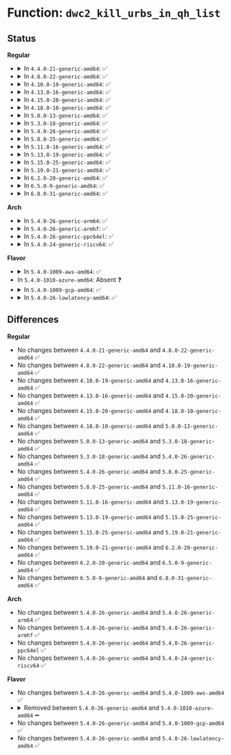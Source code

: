 # Function: <code>dwc2_kill_urbs_in_qh_list</code>

## Status
<b>Regular</b>
<ul>
<li>
<details>
<summary>In <code>4.4.0-21-generic-amd64</code>: ✅</summary>

```c
void dwc2_kill_urbs_in_qh_list(struct dwc2_hsotg * hsotg, struct list_head * qh_list)
```

```json
{
  "name": "dwc2_kill_urbs_in_qh_list",
  "collision_type": "Unique Static",
  "inline_type": "No",
  "funcs": [
    {
      "addr": 18446744071585307504,
      "name": "dwc2_kill_urbs_in_qh_list",
      "external": false,
      "loc": "drivers/usb/dwc2/hcd.c:128",
      "file": "drivers/usb/dwc2/hcd.c",
      "inline": "seen, unknown",
      "caller_inline": [],
      "caller_func": [
        "drivers/usb/dwc2/hcd.c:dwc2_hcd_disconnect",
        "drivers/usb/dwc2/hcd.c:dwc2_hcd_disconnect",
        "drivers/usb/dwc2/hcd.c:dwc2_hcd_disconnect",
        "drivers/usb/dwc2/hcd.c:dwc2_hcd_disconnect",
        "drivers/usb/dwc2/hcd.c:dwc2_hcd_disconnect",
        "drivers/usb/dwc2/hcd.c:dwc2_hcd_disconnect",
        "drivers/usb/dwc2/hcd.c:dwc2_qh_list_free"
      ]
    }
  ],
  "symbols": [
    {
      "addr": 18446744071585307504,
      "name": "dwc2_kill_urbs_in_qh_list",
      "section": ".text",
      "bind": "STB_LOCAL",
      "size": 208
    }
  ]
}
```
</details>
</li>
<li>
<details>
<summary>In <code>4.8.0-22-generic-amd64</code>: ✅</summary>

```c
void dwc2_kill_urbs_in_qh_list(struct dwc2_hsotg * hsotg, struct list_head * qh_list)
```

```json
{
  "name": "dwc2_kill_urbs_in_qh_list",
  "collision_type": "Unique Static",
  "inline_type": "No",
  "funcs": [
    {
      "addr": 18446744071585700304,
      "name": "dwc2_kill_urbs_in_qh_list",
      "external": false,
      "loc": "drivers/usb/dwc2/hcd.c:1707",
      "file": "drivers/usb/dwc2/hcd.c",
      "inline": "seen, unknown",
      "caller_inline": [],
      "caller_func": [
        "drivers/usb/dwc2/hcd.c:dwc2_hcd_disconnect",
        "drivers/usb/dwc2/hcd.c:dwc2_hcd_disconnect",
        "drivers/usb/dwc2/hcd.c:dwc2_hcd_disconnect",
        "drivers/usb/dwc2/hcd.c:dwc2_hcd_disconnect",
        "drivers/usb/dwc2/hcd.c:dwc2_hcd_disconnect",
        "drivers/usb/dwc2/hcd.c:dwc2_hcd_disconnect",
        "drivers/usb/dwc2/hcd.c:dwc2_qh_list_free"
      ]
    }
  ],
  "symbols": [
    {
      "addr": 18446744071585700304,
      "name": "dwc2_kill_urbs_in_qh_list",
      "section": ".text",
      "bind": "STB_LOCAL",
      "size": 216
    }
  ]
}
```
</details>
</li>
<li>
<details>
<summary>In <code>4.10.0-19-generic-amd64</code>: ✅</summary>

```c
void dwc2_kill_urbs_in_qh_list(struct dwc2_hsotg * hsotg, struct list_head * qh_list)
```

```json
{
  "name": "dwc2_kill_urbs_in_qh_list",
  "collision_type": "Unique Static",
  "inline_type": "No",
  "funcs": [
    {
      "addr": 18446744071585889088,
      "name": "dwc2_kill_urbs_in_qh_list",
      "external": false,
      "loc": "drivers/usb/dwc2/hcd.c:1737",
      "file": "drivers/usb/dwc2/hcd.c",
      "inline": "seen, unknown",
      "caller_inline": [],
      "caller_func": [
        "drivers/usb/dwc2/hcd.c:dwc2_hcd_disconnect",
        "drivers/usb/dwc2/hcd.c:dwc2_hcd_disconnect",
        "drivers/usb/dwc2/hcd.c:dwc2_hcd_disconnect",
        "drivers/usb/dwc2/hcd.c:dwc2_hcd_disconnect",
        "drivers/usb/dwc2/hcd.c:dwc2_hcd_disconnect",
        "drivers/usb/dwc2/hcd.c:dwc2_hcd_disconnect",
        "drivers/usb/dwc2/hcd.c:dwc2_qh_list_free"
      ]
    }
  ],
  "symbols": [
    {
      "addr": 18446744071585889088,
      "name": "dwc2_kill_urbs_in_qh_list",
      "section": ".text",
      "bind": "STB_LOCAL",
      "size": 216
    }
  ]
}
```
</details>
</li>
<li>
<details>
<summary>In <code>4.13.0-16-generic-amd64</code>: ✅</summary>

```c
void dwc2_kill_urbs_in_qh_list(struct dwc2_hsotg * hsotg, struct list_head * qh_list)
```

```json
{
  "name": "dwc2_kill_urbs_in_qh_list",
  "collision_type": "Unique Static",
  "inline_type": "No",
  "funcs": [
    {
      "addr": 18446744071585971760,
      "name": "dwc2_kill_urbs_in_qh_list",
      "external": false,
      "loc": "drivers/usb/dwc2/hcd.c:1754",
      "file": "drivers/usb/dwc2/hcd.c",
      "inline": "seen, unknown",
      "caller_inline": [],
      "caller_func": [
        "drivers/usb/dwc2/hcd.c:dwc2_hcd_disconnect",
        "drivers/usb/dwc2/hcd.c:dwc2_hcd_disconnect",
        "drivers/usb/dwc2/hcd.c:dwc2_hcd_disconnect",
        "drivers/usb/dwc2/hcd.c:dwc2_hcd_disconnect",
        "drivers/usb/dwc2/hcd.c:dwc2_hcd_disconnect",
        "drivers/usb/dwc2/hcd.c:dwc2_hcd_disconnect"
      ]
    }
  ],
  "symbols": [
    {
      "addr": 18446744071585971760,
      "name": "dwc2_kill_urbs_in_qh_list",
      "section": ".text",
      "bind": "STB_LOCAL",
      "size": 220
    }
  ]
}
```
</details>
</li>
<li>
<details>
<summary>In <code>4.15.0-20-generic-amd64</code>: ✅</summary>

```c
void dwc2_kill_urbs_in_qh_list(struct dwc2_hsotg * hsotg, struct list_head * qh_list)
```

```json
{
  "name": "dwc2_kill_urbs_in_qh_list",
  "collision_type": "Unique Static",
  "inline_type": "No",
  "funcs": [
    {
      "addr": 18446744071586415520,
      "name": "dwc2_kill_urbs_in_qh_list",
      "external": false,
      "loc": "drivers/usb/dwc2/hcd.c:1760",
      "file": "drivers/usb/dwc2/hcd.c",
      "inline": "seen, unknown",
      "caller_inline": [],
      "caller_func": [
        "drivers/usb/dwc2/hcd.c:dwc2_hcd_disconnect",
        "drivers/usb/dwc2/hcd.c:dwc2_hcd_disconnect",
        "drivers/usb/dwc2/hcd.c:dwc2_hcd_disconnect",
        "drivers/usb/dwc2/hcd.c:dwc2_hcd_disconnect",
        "drivers/usb/dwc2/hcd.c:dwc2_hcd_disconnect",
        "drivers/usb/dwc2/hcd.c:dwc2_hcd_disconnect"
      ]
    }
  ],
  "symbols": [
    {
      "addr": 18446744071586415520,
      "name": "dwc2_kill_urbs_in_qh_list",
      "section": ".text",
      "bind": "STB_LOCAL",
      "size": 220
    }
  ]
}
```
</details>
</li>
<li>
<details>
<summary>In <code>4.18.0-10-generic-amd64</code>: ✅</summary>

```c
void dwc2_kill_urbs_in_qh_list(struct dwc2_hsotg * hsotg, struct list_head * qh_list)
```

```json
{
  "name": "dwc2_kill_urbs_in_qh_list",
  "collision_type": "Unique Static",
  "inline_type": "No",
  "funcs": [
    {
      "addr": 18446744071586677648,
      "name": "dwc2_kill_urbs_in_qh_list",
      "external": false,
      "loc": "drivers/usb/dwc2/hcd.c:1804",
      "file": "drivers/usb/dwc2/hcd.c",
      "inline": "seen, unknown",
      "caller_inline": [],
      "caller_func": [
        "drivers/usb/dwc2/hcd.c:dwc2_hcd_disconnect",
        "drivers/usb/dwc2/hcd.c:dwc2_hcd_disconnect",
        "drivers/usb/dwc2/hcd.c:dwc2_hcd_disconnect",
        "drivers/usb/dwc2/hcd.c:dwc2_hcd_disconnect",
        "drivers/usb/dwc2/hcd.c:dwc2_hcd_disconnect",
        "drivers/usb/dwc2/hcd.c:dwc2_hcd_disconnect",
        "drivers/usb/dwc2/hcd.c:dwc2_hcd_disconnect"
      ]
    }
  ],
  "symbols": [
    {
      "addr": 18446744071586677648,
      "name": "dwc2_kill_urbs_in_qh_list",
      "section": ".text",
      "bind": "STB_LOCAL",
      "size": 233
    }
  ]
}
```
</details>
</li>
<li>
<details>
<summary>In <code>5.0.0-13-generic-amd64</code>: ✅</summary>

```c
void dwc2_kill_urbs_in_qh_list(struct dwc2_hsotg * hsotg, struct list_head * qh_list)
```

```json
{
  "name": "dwc2_kill_urbs_in_qh_list",
  "collision_type": "Unique Static",
  "inline_type": "No",
  "funcs": [
    {
      "addr": 18446744071586832928,
      "name": "dwc2_kill_urbs_in_qh_list",
      "external": false,
      "loc": "drivers/usb/dwc2/hcd.c:1794",
      "file": "drivers/usb/dwc2/hcd.c",
      "inline": "seen, unknown",
      "caller_inline": [],
      "caller_func": [
        "drivers/usb/dwc2/hcd.c:dwc2_hcd_disconnect",
        "drivers/usb/dwc2/hcd.c:dwc2_hcd_disconnect",
        "drivers/usb/dwc2/hcd.c:dwc2_hcd_disconnect",
        "drivers/usb/dwc2/hcd.c:dwc2_hcd_disconnect",
        "drivers/usb/dwc2/hcd.c:dwc2_hcd_disconnect",
        "drivers/usb/dwc2/hcd.c:dwc2_hcd_disconnect",
        "drivers/usb/dwc2/hcd.c:dwc2_hcd_disconnect"
      ]
    }
  ],
  "symbols": [
    {
      "addr": 18446744071586832928,
      "name": "dwc2_kill_urbs_in_qh_list",
      "section": ".text",
      "bind": "STB_LOCAL",
      "size": 233
    }
  ]
}
```
</details>
</li>
<li>
<details>
<summary>In <code>5.3.0-18-generic-amd64</code>: ✅</summary>

```c
void dwc2_kill_urbs_in_qh_list(struct dwc2_hsotg * hsotg, struct list_head * qh_list)
```

```json
{
  "name": "dwc2_kill_urbs_in_qh_list",
  "collision_type": "Unique Static",
  "inline_type": "No",
  "funcs": [
    {
      "addr": 18446744071587089968,
      "name": "dwc2_kill_urbs_in_qh_list",
      "external": false,
      "loc": "drivers/usb/dwc2/hcd.c:1604",
      "file": "drivers/usb/dwc2/hcd.c",
      "inline": "seen, unknown",
      "caller_inline": [],
      "caller_func": [
        "drivers/usb/dwc2/hcd.c:dwc2_hcd_disconnect",
        "drivers/usb/dwc2/hcd.c:dwc2_hcd_disconnect",
        "drivers/usb/dwc2/hcd.c:dwc2_hcd_disconnect",
        "drivers/usb/dwc2/hcd.c:dwc2_hcd_disconnect",
        "drivers/usb/dwc2/hcd.c:dwc2_hcd_disconnect",
        "drivers/usb/dwc2/hcd.c:dwc2_hcd_disconnect",
        "drivers/usb/dwc2/hcd.c:dwc2_hcd_disconnect"
      ]
    }
  ],
  "symbols": [
    {
      "addr": 18446744071587089968,
      "name": "dwc2_kill_urbs_in_qh_list",
      "section": ".text",
      "bind": "STB_LOCAL",
      "size": 240
    }
  ]
}
```
</details>
</li>
<li>
<details>
<summary>In <code>5.4.0-26-generic-amd64</code>: ✅</summary>

```c
void dwc2_kill_urbs_in_qh_list(struct dwc2_hsotg * hsotg, struct list_head * qh_list)
```

```json
{
  "name": "dwc2_kill_urbs_in_qh_list",
  "collision_type": "Unique Static",
  "inline_type": "No",
  "funcs": [
    {
      "addr": 18446744071587290464,
      "name": "dwc2_kill_urbs_in_qh_list",
      "external": false,
      "loc": "drivers/usb/dwc2/hcd.c:1604",
      "file": "drivers/usb/dwc2/hcd.c",
      "inline": "seen, unknown",
      "caller_inline": [],
      "caller_func": [
        "drivers/usb/dwc2/hcd.c:dwc2_hcd_disconnect",
        "drivers/usb/dwc2/hcd.c:dwc2_hcd_disconnect",
        "drivers/usb/dwc2/hcd.c:dwc2_hcd_disconnect",
        "drivers/usb/dwc2/hcd.c:dwc2_hcd_disconnect",
        "drivers/usb/dwc2/hcd.c:dwc2_hcd_disconnect",
        "drivers/usb/dwc2/hcd.c:dwc2_hcd_disconnect",
        "drivers/usb/dwc2/hcd.c:dwc2_hcd_disconnect"
      ]
    }
  ],
  "symbols": [
    {
      "addr": 18446744071587290464,
      "name": "dwc2_kill_urbs_in_qh_list",
      "section": ".text",
      "bind": "STB_LOCAL",
      "size": 240
    }
  ]
}
```
</details>
</li>
<li>
<details>
<summary>In <code>5.8.0-25-generic-amd64</code>: ✅</summary>

```c
void dwc2_kill_urbs_in_qh_list(struct dwc2_hsotg * hsotg, struct list_head * qh_list)
```

```json
{
  "name": "dwc2_kill_urbs_in_qh_list",
  "collision_type": "Unique Static",
  "inline_type": "No",
  "funcs": [
    {
      "addr": 18446744071588146096,
      "name": "dwc2_kill_urbs_in_qh_list",
      "external": false,
      "loc": "drivers/usb/dwc2/hcd.c:1604",
      "file": "drivers/usb/dwc2/hcd.c",
      "inline": "seen, unknown",
      "caller_inline": [],
      "caller_func": [
        "drivers/usb/dwc2/hcd.c:dwc2_hcd_disconnect",
        "drivers/usb/dwc2/hcd.c:dwc2_hcd_disconnect",
        "drivers/usb/dwc2/hcd.c:dwc2_hcd_disconnect",
        "drivers/usb/dwc2/hcd.c:dwc2_hcd_disconnect",
        "drivers/usb/dwc2/hcd.c:dwc2_hcd_disconnect",
        "drivers/usb/dwc2/hcd.c:dwc2_hcd_disconnect",
        "drivers/usb/dwc2/hcd.c:dwc2_hcd_disconnect"
      ]
    }
  ],
  "symbols": [
    {
      "addr": 18446744071588146096,
      "name": "dwc2_kill_urbs_in_qh_list",
      "section": ".text",
      "bind": "STB_LOCAL",
      "size": 240
    }
  ]
}
```
</details>
</li>
<li>
<details>
<summary>In <code>5.11.0-16-generic-amd64</code>: ✅</summary>

```c
void dwc2_kill_urbs_in_qh_list(struct dwc2_hsotg * hsotg, struct list_head * qh_list)
```

```json
{
  "name": "dwc2_kill_urbs_in_qh_list",
  "collision_type": "Unique Static",
  "inline_type": "No",
  "funcs": [
    {
      "addr": 18446744071588186640,
      "name": "dwc2_kill_urbs_in_qh_list",
      "external": false,
      "loc": "drivers/usb/dwc2/hcd.c:1605",
      "file": "drivers/usb/dwc2/hcd.c",
      "inline": "seen, unknown",
      "caller_inline": [],
      "caller_func": [
        "drivers/usb/dwc2/hcd.c:dwc2_hcd_disconnect",
        "drivers/usb/dwc2/hcd.c:dwc2_hcd_disconnect",
        "drivers/usb/dwc2/hcd.c:dwc2_hcd_disconnect",
        "drivers/usb/dwc2/hcd.c:dwc2_hcd_disconnect",
        "drivers/usb/dwc2/hcd.c:dwc2_hcd_disconnect",
        "drivers/usb/dwc2/hcd.c:dwc2_hcd_disconnect",
        "drivers/usb/dwc2/hcd.c:dwc2_hcd_disconnect"
      ]
    }
  ],
  "symbols": [
    {
      "addr": 18446744071588186640,
      "name": "dwc2_kill_urbs_in_qh_list",
      "section": ".text",
      "bind": "STB_LOCAL",
      "size": 240
    }
  ]
}
```
</details>
</li>
<li>
<details>
<summary>In <code>5.13.0-19-generic-amd64</code>: ✅</summary>

```c
void dwc2_kill_urbs_in_qh_list(struct dwc2_hsotg * hsotg, struct list_head * qh_list)
```

```json
{
  "name": "dwc2_kill_urbs_in_qh_list",
  "collision_type": "Unique Static",
  "inline_type": "No",
  "funcs": [
    {
      "addr": 18446744071588061984,
      "name": "dwc2_kill_urbs_in_qh_list",
      "external": false,
      "loc": "drivers/usb/dwc2/hcd.c:1603",
      "file": "drivers/usb/dwc2/hcd.c",
      "inline": "seen, unknown",
      "caller_inline": [],
      "caller_func": [
        "drivers/usb/dwc2/hcd.c:dwc2_hcd_disconnect",
        "drivers/usb/dwc2/hcd.c:dwc2_hcd_disconnect",
        "drivers/usb/dwc2/hcd.c:dwc2_hcd_disconnect",
        "drivers/usb/dwc2/hcd.c:dwc2_hcd_disconnect",
        "drivers/usb/dwc2/hcd.c:dwc2_hcd_disconnect",
        "drivers/usb/dwc2/hcd.c:dwc2_hcd_disconnect",
        "drivers/usb/dwc2/hcd.c:dwc2_hcd_disconnect"
      ]
    }
  ],
  "symbols": [
    {
      "addr": 18446744071588061984,
      "name": "dwc2_kill_urbs_in_qh_list",
      "section": ".text",
      "bind": "STB_LOCAL",
      "size": 240
    }
  ]
}
```
</details>
</li>
<li>
<details>
<summary>In <code>5.15.0-25-generic-amd64</code>: ✅</summary>

```c
void dwc2_kill_urbs_in_qh_list(struct dwc2_hsotg * hsotg, struct list_head * qh_list)
```

```json
{
  "name": "dwc2_kill_urbs_in_qh_list",
  "collision_type": "Unique Static",
  "inline_type": "No",
  "funcs": [
    {
      "addr": 18446744071588688720,
      "name": "dwc2_kill_urbs_in_qh_list",
      "external": false,
      "loc": "drivers/usb/dwc2/hcd.c:1603",
      "file": "drivers/usb/dwc2/hcd.c",
      "inline": "seen, unknown",
      "caller_inline": [],
      "caller_func": [
        "drivers/usb/dwc2/hcd.c:dwc2_hcd_disconnect",
        "drivers/usb/dwc2/hcd.c:dwc2_hcd_disconnect",
        "drivers/usb/dwc2/hcd.c:dwc2_hcd_disconnect",
        "drivers/usb/dwc2/hcd.c:dwc2_hcd_disconnect",
        "drivers/usb/dwc2/hcd.c:dwc2_hcd_disconnect",
        "drivers/usb/dwc2/hcd.c:dwc2_hcd_disconnect",
        "drivers/usb/dwc2/hcd.c:dwc2_hcd_disconnect"
      ]
    }
  ],
  "symbols": [
    {
      "addr": 18446744071588688720,
      "name": "dwc2_kill_urbs_in_qh_list",
      "section": ".text",
      "bind": "STB_LOCAL",
      "size": 240
    }
  ]
}
```
</details>
</li>
<li>
<details>
<summary>In <code>5.19.0-21-generic-amd64</code>: ✅</summary>

```c
void dwc2_kill_urbs_in_qh_list(struct dwc2_hsotg * hsotg, struct list_head * qh_list)
```

```json
{
  "name": "dwc2_kill_urbs_in_qh_list",
  "collision_type": "Unique Static",
  "inline_type": "No",
  "funcs": [
    {
      "addr": 18446744071590107264,
      "name": "dwc2_kill_urbs_in_qh_list",
      "external": false,
      "loc": "drivers/usb/dwc2/hcd.c:1599",
      "file": "drivers/usb/dwc2/hcd.c",
      "inline": "seen, unknown",
      "caller_inline": [],
      "caller_func": [
        "drivers/usb/dwc2/hcd.c:dwc2_hcd_disconnect",
        "drivers/usb/dwc2/hcd.c:dwc2_hcd_disconnect",
        "drivers/usb/dwc2/hcd.c:dwc2_hcd_disconnect",
        "drivers/usb/dwc2/hcd.c:dwc2_hcd_disconnect",
        "drivers/usb/dwc2/hcd.c:dwc2_hcd_disconnect",
        "drivers/usb/dwc2/hcd.c:dwc2_hcd_disconnect",
        "drivers/usb/dwc2/hcd.c:dwc2_hcd_disconnect"
      ]
    }
  ],
  "symbols": [
    {
      "addr": 18446744071590107264,
      "name": "dwc2_kill_urbs_in_qh_list",
      "section": ".text",
      "bind": "STB_LOCAL",
      "size": 253
    }
  ]
}
```
</details>
</li>
<li>
<details>
<summary>In <code>6.2.0-20-generic-amd64</code>: ✅</summary>

```c
void dwc2_kill_urbs_in_qh_list(struct dwc2_hsotg * hsotg, struct list_head * qh_list)
```

```json
{
  "name": "dwc2_kill_urbs_in_qh_list",
  "collision_type": "Unique Static",
  "inline_type": "No",
  "funcs": [
    {
      "addr": 18446744071591718832,
      "name": "dwc2_kill_urbs_in_qh_list",
      "external": false,
      "loc": "drivers/usb/dwc2/hcd.c:1570",
      "file": "drivers/usb/dwc2/hcd.c",
      "inline": "seen, unknown",
      "caller_inline": [],
      "caller_func": [
        "drivers/usb/dwc2/hcd.c:dwc2_hcd_disconnect",
        "drivers/usb/dwc2/hcd.c:dwc2_hcd_disconnect",
        "drivers/usb/dwc2/hcd.c:dwc2_hcd_disconnect",
        "drivers/usb/dwc2/hcd.c:dwc2_hcd_disconnect",
        "drivers/usb/dwc2/hcd.c:dwc2_hcd_disconnect",
        "drivers/usb/dwc2/hcd.c:dwc2_hcd_disconnect",
        "drivers/usb/dwc2/hcd.c:dwc2_hcd_disconnect"
      ]
    }
  ],
  "symbols": [
    {
      "addr": 18446744071591718832,
      "name": "dwc2_kill_urbs_in_qh_list",
      "section": ".text",
      "bind": "STB_LOCAL",
      "size": 253
    }
  ]
}
```
</details>
</li>
<li>
<details>
<summary>In <code>6.5.0-9-generic-amd64</code>: ✅</summary>

```c
void dwc2_kill_urbs_in_qh_list(struct dwc2_hsotg * hsotg, struct list_head * qh_list)
```

```json
{
  "name": "dwc2_kill_urbs_in_qh_list",
  "collision_type": "Unique Static",
  "inline_type": "No",
  "funcs": [
    {
      "addr": 18446744071592142224,
      "name": "dwc2_kill_urbs_in_qh_list",
      "external": false,
      "loc": "drivers/usb/dwc2/hcd.c:1570",
      "file": "drivers/usb/dwc2/hcd.c",
      "inline": "seen, unknown",
      "caller_inline": [],
      "caller_func": [
        "drivers/usb/dwc2/hcd.c:dwc2_hcd_disconnect",
        "drivers/usb/dwc2/hcd.c:dwc2_hcd_disconnect",
        "drivers/usb/dwc2/hcd.c:dwc2_hcd_disconnect",
        "drivers/usb/dwc2/hcd.c:dwc2_hcd_disconnect",
        "drivers/usb/dwc2/hcd.c:dwc2_hcd_disconnect",
        "drivers/usb/dwc2/hcd.c:dwc2_hcd_disconnect",
        "drivers/usb/dwc2/hcd.c:dwc2_hcd_disconnect"
      ]
    }
  ],
  "symbols": [
    {
      "addr": 18446744071592142224,
      "name": "dwc2_kill_urbs_in_qh_list",
      "section": ".text",
      "bind": "STB_LOCAL",
      "size": 253
    }
  ]
}
```
</details>
</li>
<li>
<details>
<summary>In <code>6.8.0-31-generic-amd64</code>: ✅</summary>

```c
void dwc2_kill_urbs_in_qh_list(struct dwc2_hsotg * hsotg, struct list_head * qh_list)
```

```json
{
  "name": "dwc2_kill_urbs_in_qh_list",
  "collision_type": "Unique Static",
  "inline_type": "No",
  "funcs": [
    {
      "addr": 18446744071592882752,
      "name": "dwc2_kill_urbs_in_qh_list",
      "external": false,
      "loc": "drivers/usb/dwc2/hcd.c:1570",
      "file": "drivers/usb/dwc2/hcd.c",
      "inline": "seen, unknown",
      "caller_inline": [],
      "caller_func": [
        "drivers/usb/dwc2/hcd.c:dwc2_hcd_disconnect",
        "drivers/usb/dwc2/hcd.c:dwc2_hcd_disconnect",
        "drivers/usb/dwc2/hcd.c:dwc2_hcd_disconnect",
        "drivers/usb/dwc2/hcd.c:dwc2_hcd_disconnect",
        "drivers/usb/dwc2/hcd.c:dwc2_hcd_disconnect",
        "drivers/usb/dwc2/hcd.c:dwc2_hcd_disconnect",
        "drivers/usb/dwc2/hcd.c:dwc2_hcd_disconnect"
      ]
    }
  ],
  "symbols": [
    {
      "addr": 18446744071592882752,
      "name": "dwc2_kill_urbs_in_qh_list",
      "section": ".text",
      "bind": "STB_LOCAL",
      "size": 253
    }
  ]
}
```
</details>
</li>
</ul>
<b>Arch</b>
<ul>
<li>
<details>
<summary>In <code>5.4.0-26-generic-arm64</code>: ✅</summary>

```c
void dwc2_kill_urbs_in_qh_list(struct dwc2_hsotg * hsotg, struct list_head * qh_list)
```

```json
{
  "name": "dwc2_kill_urbs_in_qh_list",
  "collision_type": "Unique Static",
  "inline_type": "No",
  "funcs": [
    {
      "addr": 18446603336500406208,
      "name": "dwc2_kill_urbs_in_qh_list",
      "external": false,
      "loc": "drivers/usb/dwc2/hcd.c:1604",
      "file": "drivers/usb/dwc2/hcd.c",
      "inline": "seen, unknown",
      "caller_inline": [],
      "caller_func": [
        "drivers/usb/dwc2/hcd.c:dwc2_hcd_disconnect",
        "drivers/usb/dwc2/hcd.c:dwc2_hcd_disconnect",
        "drivers/usb/dwc2/hcd.c:dwc2_hcd_disconnect",
        "drivers/usb/dwc2/hcd.c:dwc2_hcd_disconnect",
        "drivers/usb/dwc2/hcd.c:dwc2_hcd_disconnect",
        "drivers/usb/dwc2/hcd.c:dwc2_hcd_disconnect",
        "drivers/usb/dwc2/hcd.c:dwc2_hcd_disconnect"
      ]
    }
  ],
  "symbols": [
    {
      "addr": 18446603336500406208,
      "name": "dwc2_kill_urbs_in_qh_list",
      "section": ".text",
      "bind": "STB_LOCAL",
      "size": 216
    }
  ]
}
```
</details>
</li>
<li>
<details>
<summary>In <code>5.4.0-26-generic-armhf</code>: ✅</summary>

```c
void dwc2_kill_urbs_in_qh_list(struct dwc2_hsotg * hsotg, struct list_head * qh_list)
```

```json
{
  "name": "dwc2_kill_urbs_in_qh_list",
  "collision_type": "Unique Static",
  "inline_type": "No",
  "funcs": [
    {
      "addr": 3232862020,
      "name": "dwc2_kill_urbs_in_qh_list",
      "external": false,
      "loc": "drivers/usb/dwc2/hcd.c:1604",
      "file": "drivers/usb/dwc2/hcd.c",
      "inline": "seen, unknown",
      "caller_inline": [],
      "caller_func": [
        "drivers/usb/dwc2/hcd.c:dwc2_hcd_disconnect",
        "drivers/usb/dwc2/hcd.c:dwc2_hcd_disconnect",
        "drivers/usb/dwc2/hcd.c:dwc2_hcd_disconnect",
        "drivers/usb/dwc2/hcd.c:dwc2_hcd_disconnect",
        "drivers/usb/dwc2/hcd.c:dwc2_hcd_disconnect",
        "drivers/usb/dwc2/hcd.c:dwc2_hcd_disconnect",
        "drivers/usb/dwc2/hcd.c:dwc2_hcd_disconnect"
      ]
    }
  ],
  "symbols": [
    {
      "addr": 3232862020,
      "name": "dwc2_kill_urbs_in_qh_list",
      "section": ".text",
      "bind": "STB_LOCAL",
      "size": 172
    }
  ]
}
```
</details>
</li>
<li>
<details>
<summary>In <code>5.4.0-26-generic-ppc64el</code>: ✅</summary>

```c
void dwc2_kill_urbs_in_qh_list(struct dwc2_hsotg * hsotg, struct list_head * qh_list)
```

```json
{
  "name": "dwc2_kill_urbs_in_qh_list",
  "collision_type": "Unique Static",
  "inline_type": "No",
  "funcs": [
    {
      "addr": 13835058055293742064,
      "name": "dwc2_kill_urbs_in_qh_list",
      "external": false,
      "loc": "drivers/usb/dwc2/hcd.c:1604",
      "file": "drivers/usb/dwc2/hcd.c",
      "inline": "seen, unknown",
      "caller_inline": [],
      "caller_func": [
        "drivers/usb/dwc2/hcd.c:dwc2_hcd_disconnect",
        "drivers/usb/dwc2/hcd.c:dwc2_hcd_disconnect",
        "drivers/usb/dwc2/hcd.c:dwc2_hcd_disconnect",
        "drivers/usb/dwc2/hcd.c:dwc2_hcd_disconnect",
        "drivers/usb/dwc2/hcd.c:dwc2_hcd_disconnect",
        "drivers/usb/dwc2/hcd.c:dwc2_hcd_disconnect",
        "drivers/usb/dwc2/hcd.c:dwc2_hcd_disconnect"
      ]
    }
  ],
  "symbols": [
    {
      "addr": 13835058055293742064,
      "name": "dwc2_kill_urbs_in_qh_list",
      "section": ".text",
      "bind": "STB_LOCAL",
      "size": 324
    }
  ]
}
```
</details>
</li>
<li>
<details>
<summary>In <code>5.4.0-24-generic-riscv64</code>: ✅</summary>

```c
void dwc2_kill_urbs_in_qh_list(struct dwc2_hsotg * hsotg, struct list_head * qh_list)
```

```json
{
  "name": "dwc2_kill_urbs_in_qh_list",
  "collision_type": "Unique Static",
  "inline_type": "No",
  "funcs": [
    {
      "addr": 18446743936277295396,
      "name": "dwc2_kill_urbs_in_qh_list",
      "external": false,
      "loc": "drivers/usb/dwc2/hcd.c:1604",
      "file": "drivers/usb/dwc2/hcd.c",
      "inline": "seen, unknown",
      "caller_inline": [],
      "caller_func": [
        "drivers/usb/dwc2/hcd.c:dwc2_hcd_disconnect",
        "drivers/usb/dwc2/hcd.c:dwc2_hcd_disconnect",
        "drivers/usb/dwc2/hcd.c:dwc2_hcd_disconnect",
        "drivers/usb/dwc2/hcd.c:dwc2_hcd_disconnect",
        "drivers/usb/dwc2/hcd.c:dwc2_hcd_disconnect",
        "drivers/usb/dwc2/hcd.c:dwc2_hcd_disconnect",
        "drivers/usb/dwc2/hcd.c:dwc2_hcd_disconnect"
      ]
    }
  ],
  "symbols": [
    {
      "addr": 18446743936277295396,
      "name": "dwc2_kill_urbs_in_qh_list",
      "section": ".text",
      "bind": "STB_LOCAL",
      "size": 192
    }
  ]
}
```
</details>
</li>
</ul>
<b>Flavor</b>
<ul>
<li>
<details>
<summary>In <code>5.4.0-1009-aws-amd64</code>: ✅</summary>

```c
void dwc2_kill_urbs_in_qh_list(struct dwc2_hsotg * hsotg, struct list_head * qh_list)
```

```json
{
  "name": "dwc2_kill_urbs_in_qh_list",
  "collision_type": "Unique Static",
  "inline_type": "No",
  "funcs": [
    {
      "addr": 18446744071586996544,
      "name": "dwc2_kill_urbs_in_qh_list",
      "external": false,
      "loc": "drivers/usb/dwc2/hcd.c:1604",
      "file": "drivers/usb/dwc2/hcd.c",
      "inline": "seen, unknown",
      "caller_inline": [],
      "caller_func": [
        "drivers/usb/dwc2/hcd.c:dwc2_hcd_disconnect",
        "drivers/usb/dwc2/hcd.c:dwc2_hcd_disconnect",
        "drivers/usb/dwc2/hcd.c:dwc2_hcd_disconnect",
        "drivers/usb/dwc2/hcd.c:dwc2_hcd_disconnect",
        "drivers/usb/dwc2/hcd.c:dwc2_hcd_disconnect",
        "drivers/usb/dwc2/hcd.c:dwc2_hcd_disconnect",
        "drivers/usb/dwc2/hcd.c:dwc2_hcd_disconnect"
      ]
    }
  ],
  "symbols": [
    {
      "addr": 18446744071586996544,
      "name": "dwc2_kill_urbs_in_qh_list",
      "section": ".text",
      "bind": "STB_LOCAL",
      "size": 240
    }
  ]
}
```
</details>
</li>
<li>
In <code>5.4.0-1010-azure-amd64</code>: Absent ❓
</li>
<li>
<details>
<summary>In <code>5.4.0-1009-gcp-amd64</code>: ✅</summary>

```c
void dwc2_kill_urbs_in_qh_list(struct dwc2_hsotg * hsotg, struct list_head * qh_list)
```

```json
{
  "name": "dwc2_kill_urbs_in_qh_list",
  "collision_type": "Unique Static",
  "inline_type": "No",
  "funcs": [
    {
      "addr": 18446744071587245024,
      "name": "dwc2_kill_urbs_in_qh_list",
      "external": false,
      "loc": "drivers/usb/dwc2/hcd.c:1604",
      "file": "drivers/usb/dwc2/hcd.c",
      "inline": "seen, unknown",
      "caller_inline": [],
      "caller_func": [
        "drivers/usb/dwc2/hcd.c:dwc2_hcd_disconnect",
        "drivers/usb/dwc2/hcd.c:dwc2_hcd_disconnect",
        "drivers/usb/dwc2/hcd.c:dwc2_hcd_disconnect",
        "drivers/usb/dwc2/hcd.c:dwc2_hcd_disconnect",
        "drivers/usb/dwc2/hcd.c:dwc2_hcd_disconnect",
        "drivers/usb/dwc2/hcd.c:dwc2_hcd_disconnect",
        "drivers/usb/dwc2/hcd.c:dwc2_hcd_disconnect"
      ]
    }
  ],
  "symbols": [
    {
      "addr": 18446744071587245024,
      "name": "dwc2_kill_urbs_in_qh_list",
      "section": ".text",
      "bind": "STB_LOCAL",
      "size": 240
    }
  ]
}
```
</details>
</li>
<li>
<details>
<summary>In <code>5.4.0-26-lowlatency-amd64</code>: ✅</summary>

```c
void dwc2_kill_urbs_in_qh_list(struct dwc2_hsotg * hsotg, struct list_head * qh_list)
```

```json
{
  "name": "dwc2_kill_urbs_in_qh_list",
  "collision_type": "Unique Static",
  "inline_type": "No",
  "funcs": [
    {
      "addr": 18446744071587351792,
      "name": "dwc2_kill_urbs_in_qh_list",
      "external": false,
      "loc": "drivers/usb/dwc2/hcd.c:1604",
      "file": "drivers/usb/dwc2/hcd.c",
      "inline": "seen, unknown",
      "caller_inline": [],
      "caller_func": [
        "drivers/usb/dwc2/hcd.c:dwc2_hcd_disconnect",
        "drivers/usb/dwc2/hcd.c:dwc2_hcd_disconnect",
        "drivers/usb/dwc2/hcd.c:dwc2_hcd_disconnect",
        "drivers/usb/dwc2/hcd.c:dwc2_hcd_disconnect",
        "drivers/usb/dwc2/hcd.c:dwc2_hcd_disconnect",
        "drivers/usb/dwc2/hcd.c:dwc2_hcd_disconnect",
        "drivers/usb/dwc2/hcd.c:dwc2_hcd_disconnect"
      ]
    }
  ],
  "symbols": [
    {
      "addr": 18446744071587351792,
      "name": "dwc2_kill_urbs_in_qh_list",
      "section": ".text",
      "bind": "STB_LOCAL",
      "size": 240
    }
  ]
}
```
</details>
</li>
</ul>

## Differences
<b>Regular</b>
<ul>
<li>
No changes between <code>4.4.0-21-generic-amd64</code> and <code>4.8.0-22-generic-amd64</code> ✅
</li>
<li>
No changes between <code>4.8.0-22-generic-amd64</code> and <code>4.10.0-19-generic-amd64</code> ✅
</li>
<li>
No changes between <code>4.10.0-19-generic-amd64</code> and <code>4.13.0-16-generic-amd64</code> ✅
</li>
<li>
No changes between <code>4.13.0-16-generic-amd64</code> and <code>4.15.0-20-generic-amd64</code> ✅
</li>
<li>
No changes between <code>4.15.0-20-generic-amd64</code> and <code>4.18.0-10-generic-amd64</code> ✅
</li>
<li>
No changes between <code>4.18.0-10-generic-amd64</code> and <code>5.0.0-13-generic-amd64</code> ✅
</li>
<li>
No changes between <code>5.0.0-13-generic-amd64</code> and <code>5.3.0-18-generic-amd64</code> ✅
</li>
<li>
No changes between <code>5.3.0-18-generic-amd64</code> and <code>5.4.0-26-generic-amd64</code> ✅
</li>
<li>
No changes between <code>5.4.0-26-generic-amd64</code> and <code>5.8.0-25-generic-amd64</code> ✅
</li>
<li>
No changes between <code>5.8.0-25-generic-amd64</code> and <code>5.11.0-16-generic-amd64</code> ✅
</li>
<li>
No changes between <code>5.11.0-16-generic-amd64</code> and <code>5.13.0-19-generic-amd64</code> ✅
</li>
<li>
No changes between <code>5.13.0-19-generic-amd64</code> and <code>5.15.0-25-generic-amd64</code> ✅
</li>
<li>
No changes between <code>5.15.0-25-generic-amd64</code> and <code>5.19.0-21-generic-amd64</code> ✅
</li>
<li>
No changes between <code>5.19.0-21-generic-amd64</code> and <code>6.2.0-20-generic-amd64</code> ✅
</li>
<li>
No changes between <code>6.2.0-20-generic-amd64</code> and <code>6.5.0-9-generic-amd64</code> ✅
</li>
<li>
No changes between <code>6.5.0-9-generic-amd64</code> and <code>6.8.0-31-generic-amd64</code> ✅
</li>
</ul>
<b>Arch</b>
<ul>
<li>
No changes between <code>5.4.0-26-generic-amd64</code> and <code>5.4.0-26-generic-arm64</code> ✅
</li>
<li>
No changes between <code>5.4.0-26-generic-amd64</code> and <code>5.4.0-26-generic-armhf</code> ✅
</li>
<li>
No changes between <code>5.4.0-26-generic-amd64</code> and <code>5.4.0-26-generic-ppc64el</code> ✅
</li>
<li>
No changes between <code>5.4.0-26-generic-amd64</code> and <code>5.4.0-24-generic-riscv64</code> ✅
</li>
</ul>
<b>Flavor</b>
<ul>
<li>
No changes between <code>5.4.0-26-generic-amd64</code> and <code>5.4.0-1009-aws-amd64</code> ✅
</li>
<li>
<details>
<summary>Removed between <code>5.4.0-26-generic-amd64</code> and <code>5.4.0-1010-azure-amd64</code> ➖</summary>

```c
void dwc2_kill_urbs_in_qh_list(struct dwc2_hsotg * hsotg, struct list_head * qh_list)
```
</details>
</li>
<li>
No changes between <code>5.4.0-26-generic-amd64</code> and <code>5.4.0-1009-gcp-amd64</code> ✅
</li>
<li>
No changes between <code>5.4.0-26-generic-amd64</code> and <code>5.4.0-26-lowlatency-amd64</code> ✅
</li>
</ul>

